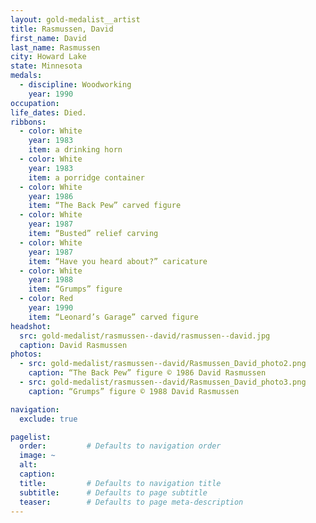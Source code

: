 ```yaml
---
layout: gold-medalist__artist
title: Rasmussen, David
first_name: David
last_name: Rasmussen
city: Howard Lake
state: Minnesota
medals:
  - discipline: Woodworking
    year: 1990
occupation:
life_dates: Died.
ribbons:
  - color: White
    year: 1983
    item: a drinking horn
  - color: White
    year: 1983
    item: a porridge container
  - color: White
    year: 1986
    item: “The Back Pew” carved figure
  - color: White
    year: 1987
    item: “Busted” relief carving
  - color: White
    year: 1987
    item: “Have you heard about?” caricature
  - color: White
    year: 1988
    item: “Grumps” figure
  - color: Red
    year: 1990
    item: “Leonard’s Garage” carved figure
headshot:
  src: gold-medalist/rasmussen--david/rasmussen--david.jpg
  caption: David Rasmussen
photos:
  - src: gold-medalist/rasmussen--david/Rasmussen_David_photo2.png
    caption: “The Back Pew” figure © 1986 David Rasmussen
  - src: gold-medalist/rasmussen--david/Rasmussen_David_photo3.png
    caption: “Grumps” figure © 1988 David Rasmussen

navigation:
  exclude: true

pagelist:
  order:         # Defaults to navigation order
  image: ~
  alt:
  caption:
  title:         # Defaults to navigation title
  subtitle:      # Defaults to page subtitle
  teaser:        # Defaults to page meta-description
---
```

